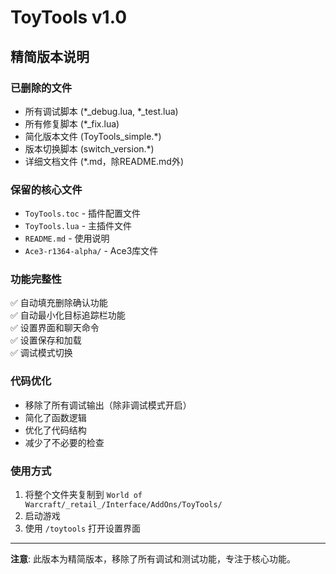 # ToyTools v1.0

## 精简版本说明

### 已删除的文件
- 所有调试脚本 (*_debug.lua, *_test.lua)
- 所有修复脚本 (*_fix.lua)
- 简化版本文件 (ToyTools_simple.*)
- 版本切换脚本 (switch_version.*)
- 详细文档文件 (*.md，除README.md外)

### 保留的核心文件
- `ToyTools.toc` - 插件配置文件
- `ToyTools.lua` - 主插件文件
- `README.md` - 使用说明
- `Ace3-r1364-alpha/` - Ace3库文件

### 功能完整性
✅ 自动填充删除确认功能  
✅ 自动最小化目标追踪栏功能  
✅ 设置界面和聊天命令  
✅ 设置保存和加载  
✅ 调试模式切换  

### 代码优化
- 移除了所有调试输出（除非调试模式开启）
- 简化了函数逻辑
- 优化了代码结构
- 减少了不必要的检查

### 使用方式
1. 将整个文件夹复制到 `World of Warcraft/_retail_/Interface/AddOns/ToyTools/`
2. 启动游戏
3. 使用 `/toytools` 打开设置界面

---

**注意**: 此版本为精简版本，移除了所有调试和测试功能，专注于核心功能。 